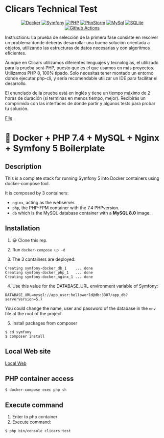 # Clicars Technical Test

<p align="center">
    <a href="https://www.docker.com/"><img src="https://img.shields.io/badge/Docker-19-blue.svg?style=flat-square&logo=docker" alt="Docker"/></a>
    <a href="https://laravel.com/"><img src="https://img.shields.io/badge/Symfony-5-red?style=flat-square&logo=symfony" alt="Symfony"/></a>
    <a href="https://www.php.net/"><img src="https://img.shields.io/badge/PHP-7-777BB4.svg?style=flat-square&logo=php" alt="PHP"/></a>
    <a href="https://www.jetbrains.com/es-es/phpstorm/?ref=steemhunt"><img src="https://img.shields.io/badge/PhpStorm-2021-000000.svg?style=flat-square&logo=phpstorm" alt="PhpStorm"/></a>
    <a href="https://www.mysql.com/"><img src="https://img.shields.io/badge/mysql-8-4479A1.svg?style=flat-square&logo=mysql" alt="MySql"/></a>
    <a href="https://www.sqlite.org/index.html"><img src="https://img.shields.io/badge/sqlite-3-003B57.svg?style=flat-square&logo=sqlite" alt="SQLite"/></a>
    <a href="#"><img src="https://img.shields.io/badge/github_actions-2088FF.svg?style=flat-square&logo=github-actions" alt="Github Actions"/></a>
</p>

Instructions:
La prueba de selección de la primera fase consiste en resolver un problema donde deberás desarrollar una buena solución orientada a objetos, utilizando las estructuras de datos necesarias y con algoritmos eficientes.

Aunque en Clicars utilizamos diferentes lenguajes y tecnologías, el utilizado para la prueba será PHP, puesto que es el que usamos en más proyectos. Utilizamos PHP 8, 100% tipado. Solo necesitas tener montado un entorno donde ejecutar php-cli, y sería recomendable utilizar un IDE para facilitar el desarrollo.

El enunciado de la prueba está en inglés y tiene un tiempo máximo de 2 horas de duración (si terminas en menos tiempo, mejor). Recibirás un comprimido con las interfaces de donde partir y algunos tests para probar tu solución.

[File](./--.zip)

# 🐳 Docker + PHP 7.4 + MySQL + Nginx + Symfony 5 Boilerplate

## Description

This is a complete stack for running Symfony 5 into Docker containers using docker-compose tool.

It is composed by 3 containers:

- `nginx`, acting as the webserver.
- `php`, the PHP-FPM container with the 7.4 PHPversion.
- `db` which is the MySQL database container with a **MySQL 8.0** image.

## Installation

1. 😀 Clone this rep.

2. Run `docker-compose up -d`

3. The 3 containers are deployed: 

```
Creating symfony-docker_db_1    ... done
Creating symfony-docker_php_1   ... done
Creating symfony-docker_nginx_1 ... done
```

4. Use this value for the DATABASE_URL environment variable of Symfony:

```
DATABASE_URL=mysql://app_user:helloworld@db:3307/app_db?serverVersion=5.7
```

You could change the name, user and password of the database in the `env` file at the root of the project.

5. Install packages from composer

```shell script
$ cd symfony
$ composer install
```

## Local Web site

[Local Web](http://localhost:8001/)

## PHP container access

```shell script
$ docker-compose exec php sh
```

## Execute command

1. Enter to php container
2. Execute command:

```shell script
$ php bin/console clicars:test
```
